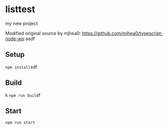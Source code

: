 # listtest

my new project

Modified original source by mjhea0: https://github.com/mjhea0/typescript-node-api
asdf
## Setup

`npm install`sdf

## Build
k
`npm run build`f

## Start

`npm run start`
